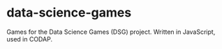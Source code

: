 # data-science-games
Games for the Data Science Games (DSG) project. Written in JavaScript, used in CODAP.
